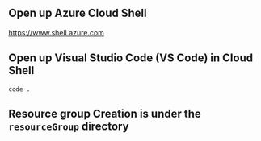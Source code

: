 ## Open up Azure Cloud Shell
https://www.shell.azure.com

## Open up Visual Studio Code (VS Code) in Cloud Shell
`code .`

## Resource group Creation is under the `resourceGroup` directory